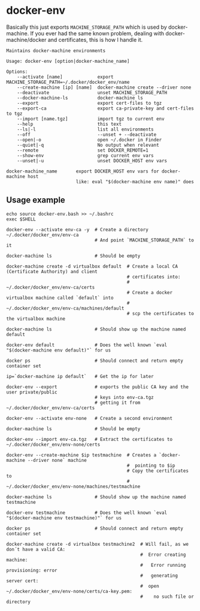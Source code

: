 # docker-env

Basically this just exports `MACHINE_STORAGE_PATH` which is used by docker-machine.
If you ever had the same known problem, dealing with docker-machine/docker and certificates, this is how I handle it.

    Maintains docker-machine environments

    Usage: docker-env [option|docker-machine_name]

    Options:
        --activate [name]             export MACHINE_STORAGE_PATH=~/.docker/docker_env/name
        --create-machine [ip] [name]  docker-machine create --driver none
        --deactivate                  unset MACHINE_STORAGE_PATH
        --docker-machine-ls           docker-machine ls
        --export                      export cert-files to tgz
        --export-ca                   export ca-private-key and cert-files to tgz
        --import [name.tgz]           import tgz to current env
        --help                        this text
        --ls|-l                       list all environments
        --off                         --unset + --deactivate
        --open|-o                     open ~/.docker in Finder
        --quiet|-q                    No output when relevant
        --remote                      set DOCKER_REMOTE=1
        --show-env                    grep current env vars
        --unset|-u                    unset DOCKER_HOST env vars

    docker-machine_name       export DOCKER_HOST env vars for docker-machine host
                              like: eval "$(docker-machine env name)" does

## Usage example

    echo source docker-env.bash >> ~/.bashrc
    exec $SHELL

    docker-env --activate env-ca -y  # Create a directory ~/.docker/docker_env/env-ca
                                     # And point `MACHINE_STORAGE_PATH` to it

    docker-machine ls                # Should be empty

    docker-machine create -d virtualbox default  # Create a local CA (Certificate Authority) and client 
                                                 # certificates into:
                                                 #  ~/.docker/docker_env/env-ca/certs
                                                 # Create a docker virtualbox machine called `default` into
                                                 #  ~/.docker/docker_env/env-ca/machines/default
                                                 # scp the certificates to the virtualbox machine

    docker-machine ls                # Should show up the machine named default

    docker-env default               # Does the well known `eval "$(docker-machine env default)"` for us 

    docker ps                        # Should connect and return empty container set

    ip=`docker-machine ip default`   # Get the ip for later

    docker-env --export              # exports the public CA key and the user private/public 
                                     # keys into env-ca.tgz
                                     # getting it from ~/.docker/docker_env/env-ca/certs

    docker-env --activate env-none   # Create a second environment
    
    docker-machine ls                # Should be empty
    
    docker-env --import env-ca.tgz   # Extract the certificates to ~/.docker/docker_env/env-none/certs
    
    docker-env --create-machine $ip testmachine  # Creates a `docker-machine --driver none` machine 
                                                 #  pointing to $ip
                                                 # Copy the certificates to
                                                 #  ~/.docker/docker_env/env-none/machines/testmachine

    docker-machine ls                # Should show up the machine named testmachine

    docker-env testmachine           # Does the well known `eval "$(docker-machine env testmachine)"` for us 

    docker ps                        # Should connect and return empty container set

    docker-machine create -d virtualbox testmachine2  # Will fail, as we don´t have a valid CA:
                                                      #  Error creating machine: 
                                                      #   Error running provisioning: error 
                                                      #   generating server cert: 
                                                      #  open ~/.docker/docker_env/env-none/certs/ca-key.pem: 
                                                      #    no such file or directory
